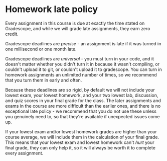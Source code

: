 #  Homework late policy

Every assignment in this course is due at exactly the time stated on Gradescope, and while we will
grade late assignments, they earn zero credit.

Gradescope deadlines are *precise* - an assignment is late if it was turned in one millisecond or
one month late.

Gradescope deadlines are *universal* - you must turn in your code, and it doesn't matter whether you
didn't turn it in because it wasn't compiling, or couldn't upload it to git, or couldn't upload it
to gradescope. You can turn in homework assignments an unlimited number of times, so we recommend
that you turn them in early and often.

Because these deadlines are so rigid, by default we will not include your lowest exam, your lowest
homework, and your two lowest lab, discussion, and quiz scores in your final grade for the class.
The later assignments and exams in the course are more difficult than the earlier ones, and there is
no exceptional late policy - we recommend that you do not use these unless you genuinely need to, so
that they're available if unexpected issues come up.

If your lowest exam and/or lowest homework grades are higher than your course average, we will
include them in the calculation of your final grade. This means that your lowest exam and lowest
homework can't *hurt* your final grade, they can only help it, so it will  always be worth it to
complete every assignment.
